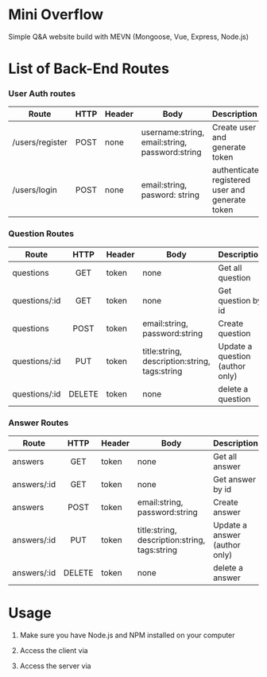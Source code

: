 # Mini Overflow

Simple Q&A website build with MEVN (Mongoose, Vue, Express, Node.js)

#  List of Back-End Routes

### User Auth routes

| Route         | HTTP          | Header | Body| Description          | 
| ------------- |:-------------:|-----------| ------------| :------------------- |
| /users/register    | POST      |none  | username:string, email:string, password:string | Create user and generate token   | 
| /users/login| POST | none | email:string, pasword: string | authenticate registered user and generate token |

### Question Routes

| Route         | HTTP          | Header | Body| Description          | 
| ------------- |:-------------:|-----------| ------------| :------------------- |
| questions    | GET   |token  | none |Get all question   | 
| questions/:id| GET | token | none | Get question by id |
| questions    | POST   |token  | email:string, password:string |Create question  | 
| questions/:id    | PUT |token  | title:string, description:string, tags:string |Update a question (author only)   |
| questions/:id    | DELETE |token  | none  | delete a question  |

### Answer Routes

| Route         | HTTP          | Header | Body| Description          | 
| ------------- |:-------------:|-----------| ------------| :------------------- |
| answers    | GET   |token  | none |Get all answer   | 
| answers/:id| GET | token | none | Get answer by id |
| answers    | POST   |token  | email:string, password:string |Create answer  | 
| answers/:id    | PUT |token  | title:string, description:string, tags:string |Update a answer (author only)   |
| answers/:id    | DELETE |token  | none  | delete a answer  |


# Usage 

1. Make sure you have Node.js and NPM installed on your computer

2. Access the client via

3. Access the server via